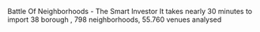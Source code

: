 Battle Of Neighborhoods - The Smart Investor
It takes nearly 30 minutes to import 
38 borough , 798 neighborhoods, 55.760 venues analysed 
